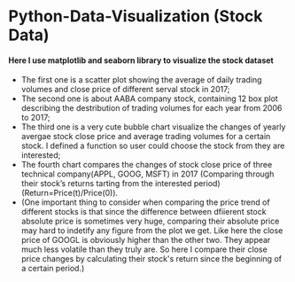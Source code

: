 # Python-Data-Visualization (Stock Data)
#### Here I use matplotlib and seaborn library to visualize the stock dataset
* The first one is a scatter plot showing the average of daily trading volumes and close price of different serval stock in 2017;
* The second one is about AABA company stock, containing 12 box plot describing the destribution of trading volumes for each year from 2006 to 2017;
* The third one is a very cute bubble chart visualize the changes of yearly avergae stock close price and average trading volumes for a certain stock. I defined a function so user could choose the stock from they are interested;
* The fourth chart compares the changes of stock close price of three technical company(APPL, GOOG, MSFT) in 2017 (Comparing through their
stock’s returns tarting from the interested period)(Return=Price(t)/Price(0)). 
* (One important thing to consider when comparing the price trend of different stocks is that since the difference between dfiierent stock absolute price is sometimes very huge, comparing their absolute price may hard to indetify any figure from the plot we get. Like here the close price of GOOGL is obviously higher than the other two. They appear much less volatile than they truly are. So here I compare their close price changes by calculating their stock's return since the beginning of a certain period.)
